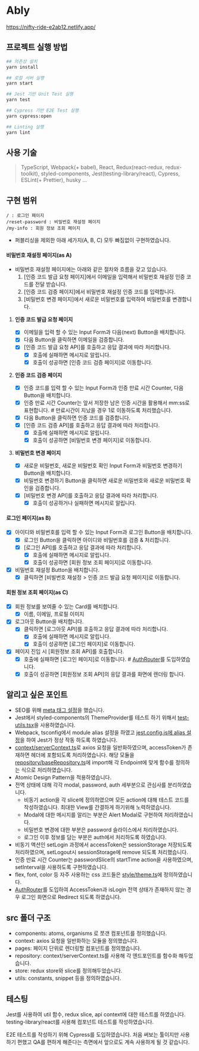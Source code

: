 # Ably

https://nifty-ride-e2ab12.netlify.app/

## 프로젝트 실행 방법

```bash
## 의존성 설치
yarn install

## 로컬 서버 실행
yarn start

## Jest 기반 Unit Test 실행
yarn test

## Cypress 기반 E2E Test 실행
yarn cypress:open

## Linting 실행
yarn lint
```

## 사용 기술

> TypeScript, Webpack(+ babel), React, Redux(react-redux, redux-toolkit), styled-components, Jest(testing-library/react), Cypress, ESLint(+ Prettier), husky ...

## 구현 범위

```
/ : 로그인 페이지
/reset-password : 비밀번호 재설정 페이지
/my-info : 회원 정보 조회 페이지
```

- 퍼블리싱을 제외한 아래 세가지(A, B, C) 모두 빠짐없이 구현하였습니다.

#### 비밀번호 재설정 페이지(as A)

- 비밀번호 재설정 페이지에는 아래와 같은 절차와 흐름을 갖고 있습니다.
  1. [인증 코드 발급 요청 페이지]에서 이메일을 입력해서 비밀번호 재설정 인증 코드를 전달 받습니다.
  2. [인증 코드 검증 페이지]에서 비밀번호 재설정 인증 코드를 입력합니다.
  3. [비밀번호 변경 페이지]에서 새로운 비밀번호를 입력하여 비밀번호를 변경합니다.

1. **인증 코드 발급 요청 페이지**

   - [x] 이메일을 입력 할 수 있는 Input Form과 다음(next) Button을 배치합니다.
   - [x] 다음 Button을 클릭하면 이메일을 검증합니다.
   - [x] [인증 코드 발급 요청 API]를 호출하고 응답 결과에 따라 처리합니다.
     - [x] 호출에 실패하면 메시지로 알립니다.
     - [x] 호출이 성공하면 [인증 코드 검증 페이지]로 이동합니다.

2. **인증 코드 검증 페이지**

   - [x] 인증 코드를 입력 할 수 있는 Input Form과 인증 만료 시간 Counter, 다음 Button을 배치합니다.
   - [x] 인증 만료 시간 Counter는 앞서 저장한 남은 인증 시간을 활용해서 mm:ss로 표현합니다. # 만료시간이 지났을 경우 1로 이동하도록 처리했습니다.
   - [x] 다음 Button을 클릭하면 인증 코드를 검증합니다.
   - [x] [인증 코드 검증 API]를 호출하고 응답 결과에 따라 처리합니다.
     - [x] 호출에 실패하면 메시지로 알립니다.
     - [x] 호출이 성공하면 [비밀번호 변경 페이지]로 이동합니다.

3. **비밀번호 변경 페이지**
   - [x] 새로운 비밀번호, 새로운 비밀번호 확인 Input Form과 비밀번호 변경하기 Button을 배치합니다.
   - [x] 비밀번호 변경하기 Button을 클릭하면 새로운 비밀번호와 새로운 비밀번호 확인을 검증합니다.
   - [x] [비밀번호 변경 API]를 호출하고 응답 결과에 따라 처리합니다.
     - [x] 호출이 성공하거나 실패하면 메시지로 알립니다.

#### 로그인 페이지(as B)

- [x] 아이디와 비밀번호를 입력 할 수 있는 Input Form과 로그인 Button을 배치합니다.
  - [x] 로그인 Button을 클릭하면 아이디와 비밀번호를 검증 & 처리합니다.
  - [x] [로그인 API]를 호출하고 응답 결과에 따라 처리합니다.
    - [x] 호출에 실패하면 메시지로 알립니다.
    - [x] 호출이 성공하면 [회원 정보 조회 페이지]로 이동합니다.
- [x] 비밀번호 재설정 Button을 배치합니다.
  - [x] 클릭하면 [비빌번호 재설정 > 인증 코드 발급 요청 페이지]로 이동합니다.

#### 회원 정보 조회 페이지(as C)

- [x] 회원 정보를 보여줄 수 있는 Card를 배치합니다.
  - [x] 이름, 이메일, 프로필 이미지
- [x] 로그아웃 Button을 배치합니다.
  - [x] 클릭하면 [로그아웃 API]를 호출하고 응답 결과에 따라 처리합니다.
    - [x] 호출에 실패하면 메시지로 알립니다.
    - [x] 호출이 성공하면 [로그인 페이지]로 이동합니다.
- [x] 페이지 진입 시 [회원정보 조회 API]를 호출합니다.
  - [x] 호출에 실패하면 [로그인 페이지]로 이동합니다. # [AuthRouter](src/routes/AuthRoute/AuthRoute.tsx)를 도입하였습니다.
  - [x] 호출이 성공하면 [회원정보 조회 API]의 응답 결과를 화면에 렌더링 합니다.

## 알리고 싶은 포인트

- SEO를 위해 [meta 태그 설정](public/index.html)을 했습니다.
- Jest에서 styled-components의 ThemeProvider를 테스트 하기 위해서 [test-utils.tsx](test/test-utils.tsx)을 사용하였습니다.
- Webpack, tsconfig에서 module alias 설정을 하였고 [jest.config.js에 alias 설정](jest.config.js)을 하여 Jest가 정상 작동 하도록 하였습니다.
- [context/serverContext.ts](src/context/serverContext.ts)로 axios 요청을 일반화하였으며, accessToken가 존재하면 헤더에 포함되도록 처리하였습니다. 해당 모듈을 [repository/baseRepository.ts](src/repository/baseRepository.ts)에 import해 각 Endpoint에 맞게 함수를 정의하는 식으로 처리하였습니다.
- Atomic Design Pattern을 적용하였습니다.
- 전역 상태에 대해 각각 modal, password, auth 세부분으로 관심사를 분리하였습니다.
  - 비동기 action을 각 slice에 정의하였으며 모든 action에 대해 테스트 코드를 작성하였습니다. 최대한 View를 간결하게 하기위해 노력하였습니다.
  - Modal에 대한 메시지를 알리는 부분은 Alert Modal로 구현하여 처리하였습니다.
  - 비밀번호 변경에 대한 부분은 password 슬라이스에서 처리하였습니다.
  - 로그인 이후 정보를 담는 부분은 auth에서 처리하도록 하였습니다.
- 비동기 액션인 setLogin 과정에서 accessToken은 sessionStorage 저장되도록 처리하였으며, setLogout시 sessionStorage에 remove 되도록 처리했습니다.
- 인증 만료 시간 Counter는 passwordSlice의 startTime action을 사용하였으며, setInterval을 사용하도록 구현하였습니다.
- flex, font, color 등 자주 사용하는 css 코드들은 [style/theme.ts](src/style/theme.ts)에 정의하였습니다.
- [AuthRouter](src/routes/AuthRoute/AuthRoute.tsx)를 도입하여 AccessToken과 isLogin 전역 상태가 존재하지 않는 경우 로그인 화면으로 Redirect 되도록 하였습니다.

## src 폴더 구조

- components: atoms, organisms 로 쪼갠 컴포넌트를 정의했습니다.
- context: axios 요청을 일반화하는 모듈을 정의했습니다.
- pages: 페이지 단위로 렌더링할 컴포넌트를 정의했습니다.
- repository: context/serverContext.ts를 사용해 각 엔드포인트를 함수화 해두었습니다.
- store: redux store와 slice를 정의해두었습니다.
- utils: constants, snippet 등을 정의하였습니다.

## 테스팅

Jest를 사용하여 util 함수, redux slice, api context에 대한 테스트를 하였습니다. testing-library/react를 사용해 컴포넌트 테스트를 작성하였습니다.

E2E 테스트를 작성하기 위해 Cypress를 도입하였습니다. 처음 써보는 툴이지만 사용하기 편했고 QA를 편하게 해준다는 측면에서 앞으로도 계속 사용하게 될 것 같습니다.
